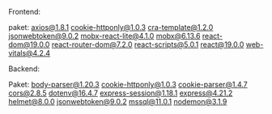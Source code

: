 Frontend:

paket:
axios@1.8.1
cookie-httponly@1.0.3
cra-template@1.2.0
jsonwebtoken@9.0.2
mobx-react-lite@4.1.0
mobx@6.13.6
react-dom@19.0.0
react-router-dom@7.2.0
react-scripts@5.0.1
react@19.0.0
web-vitals@4.2.4





Backend:

Paket:
body-parser@1.20.3
cookie-httponly@1.0.3
cookie-parser@1.4.7
cors@2.8.5
dotenv@16.4.7
express-session@1.18.1
express@4.21.2
helmet@8.0.0
jsonwebtoken@9.0.2
mssql@11.0.1
nodemon@3.1.9